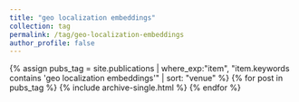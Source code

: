 ```yaml
---
title: "geo localization embeddings"
collection: tag
permalink: /tag/geo-localization-embeddings
author_profile: false
---
```

{% assign pubs_tag = site.publications | where_exp:"item", "item.keywords contains 'geo localization embeddings'" | sort: "venue" %}
{% for post in pubs_tag %}
  {% include archive-single.html %}
{% endfor %}